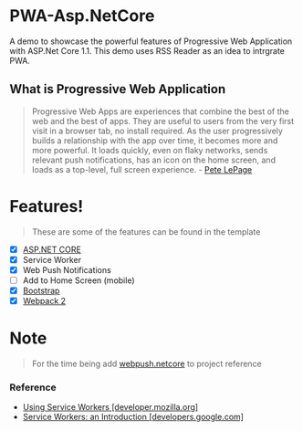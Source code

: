 # PWA-Asp.NetCore
A demo to showcase the powerful features of Progressive Web Application with ASP.Net Core 1.1. This demo uses RSS Reader as an idea to intrgrate PWA.   

## What is Progressive Web Application
> Progressive Web Apps are experiences that combine the best of the web and the best of apps. They are useful to users from the very first visit in a browser tab, no install required. As the user progressively builds a relationship with the app over time, it becomes more and more powerful. It loads quickly, even on flaky networks, sends relevant push notifications, has an icon on the home screen, and loads as a top-level, full screen experience. - [Pete LePage](https://developers.google.com/web/fundamentals/getting-started/codelabs/your-first-pwapp/)

# Features!
> These are some of the features can be found in the template
  - [x] [ASP.NET CORE](https://docs.microsoft.com/en-us/aspnet/core/aspnetcore-1.1)
  - [x] Service Worker
  - [x] Web Push Notifications
  - [ ] Add to Home Screen (mobile)
  - [x] [Bootstrap](http://getbootstrap.com/)
  - [x] [Webpack 2](https://webpack.js.org/)

# Note
> For the time being add [webpush.netcore](https://github.com/dhananshan/web-push-csharp.netcore) to project reference

### Reference
- [Using Service Workers [developer.mozilla.org]](https://developer.mozilla.org/en-US/docs/Web/API/Service_Worker_API/Using_Service_Workers)
- [Service Workers: an Introduction [developers.google.com]](https://developers.google.com/web/fundamentals/getting-started/primers/service-workers)
